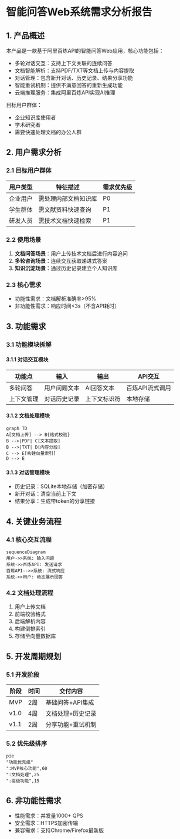 # 智能问答Web系统需求分析报告

## 1. 产品概述
本产品是一款基于阿里百炼API的智能问答Web应用，核心功能包括：
- 多轮对话交互：支持上下文关联的连续问答
- 文档智能解析：支持PDF/TXT等文档上传与内容提取
- 对话管理：包含新开对话、历史记录、结果分享功能
- 智能重试机制：提供不满意回答的重新生成功能
- 云端推理服务：集成阿里百炼API实现AI推理

目标用户群体：
- 企业知识库使用者
- 学术研究者
- 需要快速处理文档的办公人群

## 2. 用户需求分析

### 2.1 目标用户群体
| 用户类型 | 特征描述 | 需求优先级 |
|---------|----------|-----------|
| 企业用户 | 需处理内部文档知识库 | P0 |
| 学生群体 | 需文献资料快速查询 | P1 |
| 研发人员 | 需技术文档快速检索 | P1 |

### 2.2 使用场景
1. **文档问答场景**：用户上传技术文档后进行内容追问
2. **多轮咨询场景**：连续交互获取递进式答案
3. **知识沉淀场景**：通过历史记录建立个人知识库

### 2.3 核心需求
- 功能性需求：文档解析准确率>95%
- 非功能性需求：响应时间<3s（不含API耗时）

## 3. 功能需求

### 3.1 功能模块拆解

#### 3.1.1 对话交互模块
| 功能点 | 输入 | 输出 | API交互 |
|--------|------|------|---------|
| 多轮问答 | 用户问题文本 | AI回答文本 | 百炼API流式调用 |
| 上下文管理 | 对话历史记录 | 上下文标识符 | 本地存储 |

#### 3.1.2 文档处理模块
```mermaid
graph TD
A[文档上传] --> B{格式校验}
B -->|PDF| C[文本提取]
B -->|TXT| D[内容分段]
C --> E[构建向量索引]
D --> E
```

#### 3.1.3 对话管理模块
- 历史记录：SQLite本地存储（加密存储）
- 新开对话：清空当前上下文
- 结果分享：生成带token的分享链接

## 4. 关键业务流程

### 4.1 核心交互流程
```mermaid
sequenceDiagram
用户->>系统: 输入问题
系统->>百炼API: 发送请求
百炼API-->>系统: 流式响应
系统->>用户: 动态展示回答
```

### 4.2 文档处理流程
1. 用户上传文档
2. 前端校验格式
3. 后端解析内容
4. 构建倒排索引
5. 存储至向量数据库

## 5. 开发周期规划

### 5.1 开发阶段
| 阶段 | 时间 | 交付内容 |
|------|------|----------|
| MVP | 2周 | 基础问答+API集成 |
| v1.0 | 4周 | 文档处理+历史记录 |
| v1.1 | 2周 | 分享功能+重试机制 |

### 5.2 优先级排序
```mermaid
pie
"功能优先级"
":MVP核心功能",60
":文档处理",25
":高级功能",15
```

## 6. 非功能性需求
- 性能需求：并发量1000+ QPS
- 安全需求：HTTPS加密传输
- 兼容需求：支持Chrome/Firefox最新版